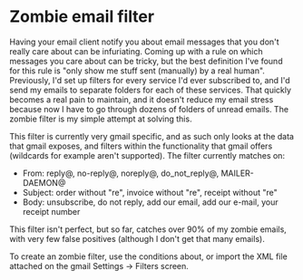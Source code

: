 Zombie email filter
====================

Having your email client notify you about email messages that you don't really care about can be infuriating. Coming up with a rule on which messages you care about can be tricky, but the best definition I've found for this rule is "only show me stuff sent (manually) by a real human". Previously, I'd set up filters for every service I'd ever subscribed to, and I'd send my emails to separate folders for each of these services. That quickly becomes a real pain to maintain, and it doesn't reduce my email stress because now I have to go through dozens of folders of unread emails. The zombie filter is my simple attempt at solving this.

This filter is currently very gmail specific, and as such only looks at the data that gmail exposes, and filters within the functionality that gmail offers (wildcards for example aren't supported). The filter currently matches on:

* From: reply@, no-reply@, noreply@, do_not_reply@, MAILER-DAEMON@
* Subject: order without "re", invoice without "re", receipt without "re"
* Body: unsubscribe, do not reply, add our email, add our e-mail, your receipt number

This filter isn't perfect, but so far, catches over 90% of my zombie emails, with very few false positives (although I don't get that many emails).

To create an zombie filter, use the conditions about, or import the XML file attached on the gmail Settings -> Filters screen.
